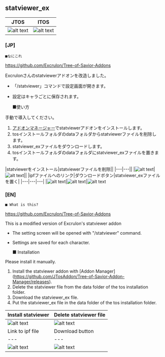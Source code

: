 statviewer_ex
--
|JTOS|ITOS|
|---|---|
|![alt text](https://i.imgur.com/GUGVBwD.jpg "JP Screenshot")|![alt text](https://i.imgur.com/RxO3iUK.jpg "Screenshot")|

### [JP]

	■なにこれ

https://github.com/Excrulon/Tree-of-Savior-Addons

Excrulonさんのstatviewerアドオンを改造しました。  
* 「/statviewer」コマンドで設定画面が開きます。  
* 設定はキャラごとに保存されます。  


	■使い方

手動で導入してください。  
1. [アドオンマネージャー](https://github.com/JTosAddon/Tree-of-Savior-Addon-Manager/releases)でstatviewerアドオンをインストールします。  
2. tosインストールフォルダのdataフォルダからstatviewerファイルを削除します。  
3. statviewer_exファイルをダウンロードします。  
4. tosインストールフォルダのdataフォルダにstatviewer_exファイルを置きます。  

|statviewerをインストール|statviewerファイルを削除||
|---|---||
|![alt text](https://i.imgur.com/A2G2RxH.png "Screenshot")|![alt text](https://i.imgur.com/JpbjkVu.png "Screenshot")||
|ipfファイルへのリンク|ダウンロードボタン|statviewer_exファイルを置く|
|---|---|---|
|![alt text](https://i.imgur.com/GRVjgDS.png "Screenshot")|![alt text](blob:https://i.imgur.com/T66jtM2.png "Screenshot")|![alt text](https://i.imgur.com/sUeZXLH.png "Screenshot")


### [EN]

	■ What is this?

https://github.com/Excrulon/Tree-of-Savior-Addons

This is a modified version of Excrulon's statviewer addon
* The setting screen will be opened with "/statviewer" command.
* Settings are saved for each character.

	■ Installation

Please install it manually.  
1. Install the statviewer addon with [Addon Manager] (https://github.com/JTosAddon/Tree-of-Savior-Addon-Manager/releases).  
2. Delete the statviewer file from the data folder of the tos installation folder.  
3. Download the statviewer_ex file.  
4. Put the statviewer_ex file in the data folder of the tos installation folder.  

|Install statviewer|Delete statviewer file|
|---|---|
|![alt text](https://i.imgur.com/A2G2RxH.png "Screenshot")|![alt text](https://i.imgur.com/JpbjkVu.png "Screenshot")|
|Link to ipf file|Download button|Put statviewer_ex file|
|---|---|---|
|![alt text](https://i.imgur.com/GRVjgDS.png "Screenshot")|![alt text](https://i.imgur.com/T66jtM2.png "Screenshot")|![alt text](https://i.imgur.com/sUeZXLH.png "Screenshot")
